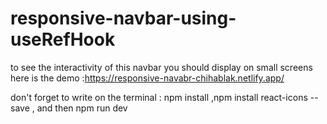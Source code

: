 # responsive-navbar-using-useRefHook
to see the interactivity of this navbar you should display on small screens 
here is the demo :https://responsive-navabr-chihablak.netlify.app/

don't forget to write on the terminal : npm install ,npm install react-icons --save , and then npm run dev 
